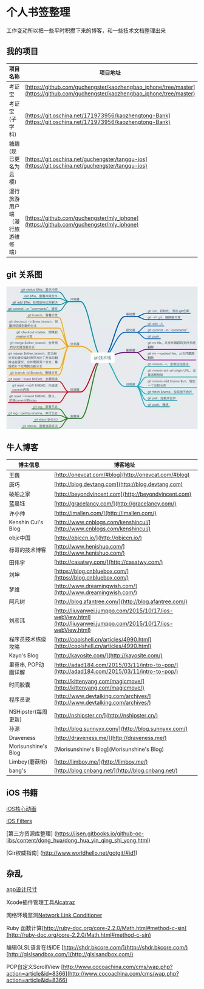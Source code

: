 # 个人书签整理
工作变动所以把一些平时积攒下来的博客，和一些技术文档整理出来
## 我的项目
项目名称 | 项目地址
------- | -------
考证宝|[https://github.com/guchengster/kaozhengbao_iphone/tree/master](https://github.com/guchengster/kaozhengbao_iphone/tree/master)
考证宝(子学科)|[https://git.oschina.net/171973956/kaozhengtong-Bank](https://git.oschina.net/171973956/kaozhengtong-Bank)
糖趣(现已更名为云樱)|[https://git.oschina.net/guchengster/tangqu-ios](https://git.oschina.net/guchengster/tangqu-ios)
漫行旅游用户端（漫行旅游维修端）|[https://github.com/guchengster/mly_iphone](https://github.com/guchengster/mly_iphone)

## git 关系图
![](https://github.com/geng199200/myspecifically/blob/master/git_image/git_tip.jpeg)

## 牛人博客
博主信息 | 博客地址
------- | -------
王巍|[http://onevcat.com/#blog](http://onevcat.com/#blog)
唐巧|[http://blog.devtang.com](http://blog.devtang.com)
破船之家|[http://beyondvincent.com](http://beyondvincent.com)
蓝晨钰|[http://gracelancy.com/](http://gracelancy.com/)
许小帅|[http://imallen.com/](http://imallen.com/)
Kenshin Cui's Blog|[http://www.cnblogs.com/kenshincui/](http://www.cnblogs.com/kenshincui/)
objc中国|[http://objccn.io/](http://objccn.io/)
标哥的技术博客|[http://www.henishuo.com/](http://www.henishuo.com/)
田伟宇|[http://casatwy.com/](http://casatwy.com/)
刘坤|[https://blog.cnbluebox.com/](https://blog.cnbluebox.com/)
梦维|[http://www.dreamingwish.com/](http://www.dreamingwish.com/)
阿凡树|[http://blog.afantree.com/](http://blog.afantree.com/)
刘彦玮|[http://liuyanwei.jumppo.com/2015/10/17/ios-webView.html](http://liuyanwei.jumppo.com/2015/10/17/ios-webView.html)
程序员技术练级攻略|[http://coolshell.cn/articles/4990.html](http://coolshell.cn/articles/4990.html)
Kayo's Blog|[http://kayosite.com/](http://kayosite.com/)
里脊串, POP动画详解 | [http://adad184.com/2015/03/11/intro-to-pop/](http://adad184.com/2015/03/11/intro-to-pop/)
时间胶囊 | [http://kittenyang.com/magicmove/](http://kittenyang.com/magicmove/)
程序员说 | [http://www.devtalking.com/archives/](http://www.devtalking.com/archives/)
NSHipster(每周更新) | [http://nshipster.cn/](http://nshipster.cn/)
孙源 | [http://blog.sunnyxx.com/](http://blog.sunnyxx.com/)
Draveness | [http://draveness.me/](http://draveness.me/)
Morisunshine's Blog | [Morisunshine's Blog](Morisunshine's Blog)
Limboy(蘑菇街) | [http://limboy.me/](http://limboy.me/)
bang's | [http://blog.cnbang.net/](http://blog.cnbang.net/)
## iOS 书籍
[iOS核心动画](https://zsisme.gitbooks.io/ios-/content/)

[iOS Filters](https://developer.apple.com/library/mac/documentation/GraphicsImaging/Reference/CoreImageFilterReference/#//apple_ref/doc/filter/ci/CIAdditionCompositing)

[第三方资源库整理] (https://jisen.gitbooks.io/github-oc-libs/content/dong_hua/dong_hua_yin_qing_shi_yong.html)

[Gir权威指南] (http://www.worldhello.net/gotgit/#id1)

## 杂乱
[app设计尺寸](http://www.25xt.com/appsize)

Xcode插件管理工具[Alcatraz](http://www.jianshu.com/p/7a2484123bf6)

网络环境监测[Network Link Conditioner](http://nshipster.cn/network-link-conditioner/)

Ruby 函数计算[http://ruby-doc.org/core-2.2.0/Math.html#method-c-sin](http://ruby-doc.org/core-2.2.0/Math.html#method-c-sin)

编辑GLSL语言在线IDE [http://shdr.bkcore.com/](http://shdr.bkcore.com/)    [http://glslsandbox.com/](http://glslsandbox.com/)

POP自定义ScrollView [http://www.cocoachina.com/cms/wap.php?action=article&id=8366](http://www.cocoachina.com/cms/wap.php?action=article&id=8366)
